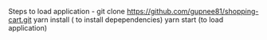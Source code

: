 Steps to load application -
git clone https://github.com/gupnee81/shopping-cart.git
yarn install ( to install depependencies)
yarn start (to load application)
